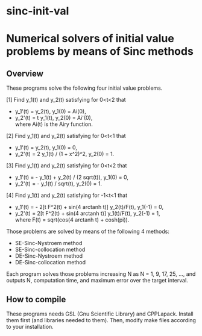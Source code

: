 # sinc-init-val
Numerical solvers of initial value problems by means of Sinc methods
====
## Overview
These programs solve the following four initial value problems.

[1] Find y_1(t) and y_2(t) satisfying for 0<t<2 that
* y_1'(t) = y_2(t),   y_1(0) = Ai(0),
* y_2'(t) = t y_1(t), y_2(0) = Ai'(0),  
where Ai(t) is the Airy function.

[2] Find y_1(t) and y_2(t) satisfying for 0<t<1 that
* y_1'(t) = y_2(t),                 y_1(0) = 0,
* y_2'(t) = 2 y_1(t) / (1 + x^2)^2, y_2(0) = 1.

[3] Find y_1(t) and y_2(t) satisfying for 0<t<2 that
* y_1'(t) = - y_1(t) + y_2(t) / (2 sqrt(t)), y_1(0) = 0,
* y_2'(t) = - y_1(t) / sqrt(t),              y_2(0) = 1.

[4] Find y_1(t) and y_2(t) satisfying for -1<t<1 that
* y_1'(t) = - 2[t F^2(t) + sin(4 arctanh t)] y_2(t)/F(t), y_1(-1) = 0,
* y_2'(t) =   2[t F^2(t) + sin(4 arctanh t)] y_1(t)/F(t), y_2(-1) = 1,  
where F(t) = sqrt(cos(4 arctanh t) + cosh(pi)).

Those problems are solved by means of the following 4 methods:
* SE-Sinc-Nystroem method
* SE-Sinc-collocation method
* DE-Sinc-Nystroem method
* DE-Sinc-collocation method

Each program solves those problems increasing N as N = 1, 9, 17, 25, ...,
and outputs N, computation time, and maximum error over the target interval.

## How to compile
These programs needs GSL (Gnu Scientific Library) and CPPLapack.
Install them first (and libraries needed to them). Then, modify
make files according to your installation.

